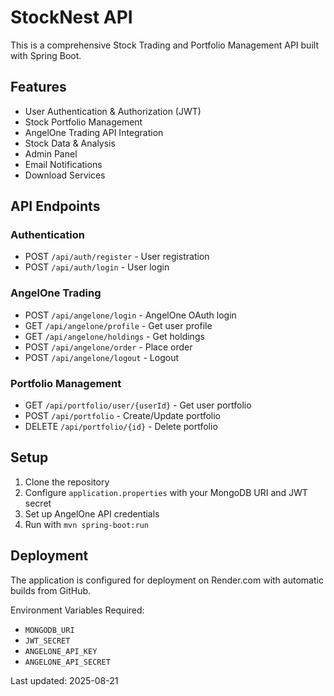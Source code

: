 # StockNest API

This is a comprehensive Stock Trading and Portfolio Management API built with Spring Boot.

## Features

- User Authentication & Authorization (JWT)
- Stock Portfolio Management
- AngelOne Trading API Integration
- Stock Data & Analysis
- Admin Panel
- Email Notifications
- Download Services

## API Endpoints

### Authentication
- POST `/api/auth/register` - User registration
- POST `/api/auth/login` - User login

### AngelOne Trading
- POST `/api/angelone/login` - AngelOne OAuth login
- GET `/api/angelone/profile` - Get user profile
- GET `/api/angelone/holdings` - Get holdings
- POST `/api/angelone/order` - Place order
- POST `/api/angelone/logout` - Logout

### Portfolio Management
- GET `/api/portfolio/user/{userId}` - Get user portfolio
- POST `/api/portfolio` - Create/Update portfolio
- DELETE `/api/portfolio/{id}` - Delete portfolio

## Setup

1. Clone the repository
2. Configure `application.properties` with your MongoDB URI and JWT secret
3. Set up AngelOne API credentials
4. Run with `mvn spring-boot:run`

## Deployment

The application is configured for deployment on Render.com with automatic builds from GitHub.

Environment Variables Required:
- `MONGODB_URI`
- `JWT_SECRET`
- `ANGELONE_API_KEY`
- `ANGELONE_API_SECRET`

Last updated: 2025-08-21
